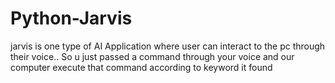 # Python-Jarvis 
jarvis is one type of AI Application where user can interact to the pc through their voice.. So u just passed a command through your voice and our computer execute that command according to keyword it found
